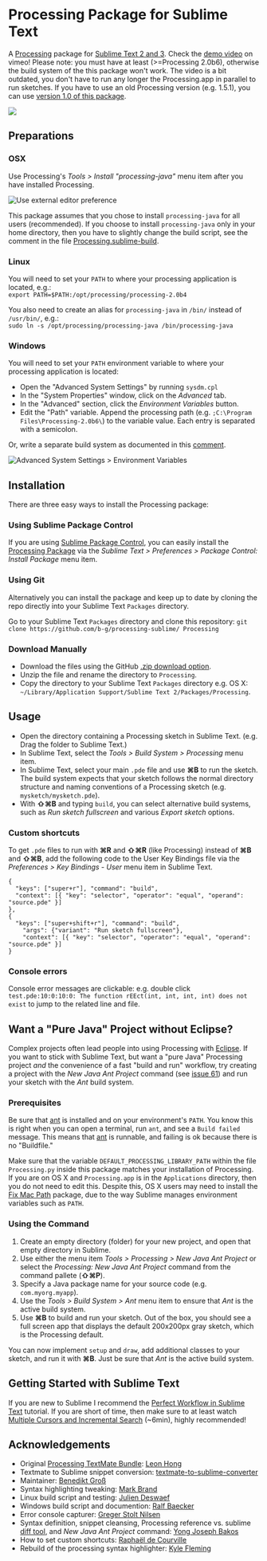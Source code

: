 # Processing Package for Sublime Text

A [Processing](http://processing.org/) package for [Sublime Text 2 and 3](http://www.sublimetext.com/). Check the [demo video](https://vimeo.com/45573600) on vimeo!
Please note: you must have at least (>=Processing 2.0b6), otherwise the build system of the this package won't work. The video is a bit outdated, you don't have to run any longer the Processing.app in parallel to run sketches. If you have to use an old Processing version (e.g. 1.5.1), you can use [version 1.0 of this package](https://github.com/b-g/processing-sublime/releases/tag/v1.0_Processing_1.5.1).

[<img src="https://github.com/b-g/processing-sublime/raw/master/Images/overview.png">](https://vimeo.com/45573600)


## Preparations
### OSX
Use Processing's _Tools > Install "processing-java"_ menu item after you have installed Processing.

![Use external editor preference](https://github.com/b-g/processing-sublime/raw/master/Images/processing_preferences.gif "Use external editor preference")

This package assumes that you chose to install `processing-java` for all users (recommended). If you choose to install `processing-java` only in your home directory, then you have to slightly change the build script, see the comment in the file [Processing.sublime-build](https://github.com/b-g/processing-sublime/blob/master/Build%20Systems/Processing.sublime-build).

### Linux
You will need to set your `PATH` to where your processing application is located, e.g.:  
`export PATH=$PATH:/opt/processing/processing-2.0b4`

You also need to create an alias for `processing-java` in `/bin/` instead of `/usr/bin/`, e.g.:  
`sudo ln -s /opt/processing/processing-java /bin/processing-java`

### Windows
You will need to set your `PATH` environment variable to where your processing application is located:

- Open the "Advanced System Settings" by running `sysdm.cpl`
- In the "System Properties" window, click on the _Advanced_ tab.
- In the "Advanced" section, click the _Environment Variables_ button.
- Edit the "Path" variable. Append the processing path (e.g. `;C:\Program Files\Processing-2.0b6\`) to the variable value. Each entry is separated with a semicolon.

Or, write a separate build system as documented in this [comment](https://github.com/b-g/processing-sublime/issues/17#issuecomment-15585500).

![Advanced System Settings > Environment Variables](https://github.com/b-g/processing-sublime/raw/master/Images/processing_path_windows.gif "Windows Environment Variables")


## Installation
There are three easy ways to install the Processing package:

### Using Sublime Package Control
If you are using [Sublime Package Control](https://packagecontrol.io/), you can easily install the [Processing Package](https://packagecontrol.io/packages/Processing) via the _Sublime Text > Preferences > Package Control: Install Package_ menu item.

### Using Git
Alternatively you can install the package and keep up to date by cloning the repo directly into your Sublime Text `Packages` directory.

Go to your Sublime Text `Packages` directory and clone this repository:
`git clone https://github.com/b-g/processing-sublime/ Processing`

### Download Manually
- Download the files using the GitHub [.zip download option](https://github.com/b-g/processing-sublime/archive/master.zip).
- Unzip the file and rename the directory to `Processing`.
- Copy the directory to your Sublime Text `Packages` directory e.g. OS X: `~/Library/Application Support/Sublime Text 2/Packages/Processing`.


## Usage
- Open the directory containing a Processing sketch in Sublime Text. (e.g. Drag the folder to Sublime Text.)
- In Sublime Text, select the _Tools > Build System > Processing_ menu item.
- In Sublime Text, select your main `.pde` file and use **⌘B** to run the sketch. The build system expects that your sketch follows the normal directory structure and naming conventions of a Processing sketch (e.g. `mysketch/mysketch.pde`).
- With **⇧⌘B** and typing `build`, you can select alternative build systems, such as _Run sketch fullscreen_ and various _Export sketch_ options.

### Custom shortcuts
To get `.pde` files to run with **⌘R** and **⇧⌘R** (like Processing) instead of **⌘B** and **⇧⌘B**, add the following code to the User Key Bindings file via the _Preferences > Key Bindings - User_ menu item in Sublime Text.

```
{
  "keys": ["super+r"], "command": "build",
  "context": [{ "key": "selector", "operator": "equal", "operand": "source.pde" }]
},
{
  "keys": ["super+shift+r"], "command": "build",
    "args": {"variant": "Run sketch fullscreen"},
    "context": [{ "key": "selector", "operator": "equal", "operand": "source.pde" }]
}
```

### Console errors
Console error messages are clickable: e.g. double click `test.pde:10:0:10:0: The function rEEct(int, int, int, int) does not exist` to jump to the related line and file.


## Want a "Pure Java" Project without Eclipse?

Complex projects often lead people into using Processing with [Eclipse](http://eclipse.org). If you want to stick with Sublime Text, but want a "pure Java" Processing project _and_ the convenience of a fast "build and run" workflow, try creating a project with the _New Java Ant Project_ command (see [issue 61](https://github.com/b-g/processing-sublime/issues/61)) and run your sketch with the _Ant_ build system.

### Prerequisites
Be sure that [ant](http://ant.apache.org/) is installed and on your environment's `PATH`. You know this is right when you can open a terminal, run `ant`, and see a `Build failed` message. This means that [ant](http://ant.apache.org/) is runnable, and failing is ok because there is no "Buildfile."

Make sure that the variable `DEFAULT_PROCESSING_LIBRARY_PATH` within the file `Processing.py` inside this package matches your installation of Processing. If you are on OS X and `Processing.app` is in the `Applications` directory, then you do not need to edit this. Despite this, OS X users may need to install the [Fix Mac Path](https://packagecontrol.io/packages/Fix%20Mac%20Path) package, due to the way Sublime manages environment variables such as `PATH`.

### Using the Command

1. Create an empty directory (folder) for your new project, and open that empty directory in Sublime.
2. Use either the menu item _Tools > Processing > New Java Ant Project_ or select the _Processing: New Java Ant Project_ command from the command pallete (**⇧⌘P**).
3. Specify a Java package name for your source code (e.g. `com.myorg.myapp`).
4. Use the _Tools > Build System > Ant_ menu item to ensure that _Ant_ is the active build system.
5. Use **⌘B** to build and run your sketch. Out of the box, you should see a full screen app that displays the default 200x200px gray sketch, which is the Processing default.

You can now implement `setup` and `draw`, add additional classes to your sketch, and run it with **⌘B**. Just be sure that _Ant_ is the active build system.


## Getting Started with Sublime Text
If you are new to Sublime I recommend the [Perfect Workflow in Sublime Text](http://code.tutsplus.com/courses/perfect-workflow-in-sublime-text-2) tutorial. If you are short of time, then make sure to at least watch [Multiple Cursors and Incremental Search](http://code.tutsplus.com/courses/perfect-workflow-in-sublime-text-2/lessons/multiple-cursors-and-incremental-search) (~6min), highly recommended!


## Acknowledgements
- Original [Processing TextMate Bundle](http://www.onebitwonder.com/projects/processing/): [Leon Hong](http://www.onebitwonder.com/)
- Textmate to Sublime snippet conversion: [textmate-to-sublime-converter](https://github.com/srbs/textmate-to-sublime-converter)
- Maintainer: [Benedikt Groß](http://benedikt-gross.de/log/)
- Syntax highlighting tweaking: [Mark Brand](https://github.com/ignism)
- Linux build script and testing: [Julien Deswaef](http://xuv.be/)
- Windows build script and documention: [Ralf Baecker](http://github.com/rlfbckr)
- Error console capturer: [Greger Stolt Nilsen](http://gregerstoltnilsen.net/)
- Syntax definition, snippet cleansing, Processing reference vs. sublime [diff tool](https://github.com/ybakos/processing-sublime-util), and _New Java Ant Project_ command: [Yong Joseph Bakos](http://yongbakos.com)
- How to set custom shortcuts: [Raphaël de Courville](https://github.com/SableRaf)
- Rebuild of the processing syntax highlighter: [Kyle Fleming](https://github.com/kylefleming)
